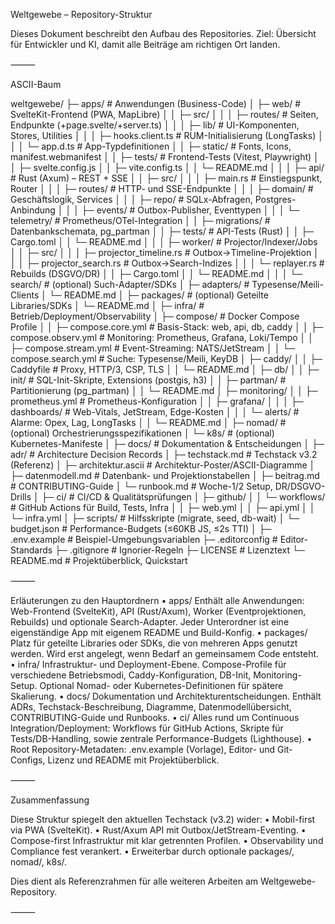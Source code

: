 Weltgewebe – Repository-Struktur

Dieses Dokument beschreibt den Aufbau des Repositories.
Ziel: Übersicht für Entwickler und KI, damit alle Beiträge am richtigen Ort landen.

⸻

ASCII-Baum

weltgewebe/
├─ apps/                       # Anwendungen (Business-Code)
│  ├─ web/                      # SvelteKit-Frontend (PWA, MapLibre)
│  │  ├─ src/
│  │  │  ├─ routes/             # Seiten, Endpunkte (+page.svelte/+server.ts)
│  │  │  ├─ lib/                # UI-Komponenten, Stores, Utilities
│  │  │  ├─ hooks.client.ts     # RUM-Initialisierung (LongTasks)
│  │  │  └─ app.d.ts            # App-Typdefinitionen
│  │  ├─ static/                # Fonts, Icons, manifest.webmanifest
│  │  ├─ tests/                 # Frontend-Tests (Vitest, Playwright)
│  │  ├─ svelte.config.js
│  │  ├─ vite.config.ts
│  │  └─ README.md
│  │
│  ├─ api/                      # Rust (Axum) – REST + SSE
│  │  ├─ src/
│  │  │  ├─ main.rs             # Einstiegspunkt, Router
│  │  │  ├─ routes/             # HTTP- und SSE-Endpunkte
│  │  │  ├─ domain/             # Geschäftslogik, Services
│  │  │  ├─ repo/               # SQLx-Abfragen, Postgres-Anbindung
│  │  │  ├─ events/             # Outbox-Publisher, Eventtypen
│  │  │  └─ telemetry/          # Prometheus/OTel-Integration
│  │  ├─ migrations/            # Datenbankschemata, pg_partman
│  │  ├─ tests/                 # API-Tests (Rust)
│  │  ├─ Cargo.toml
│  │  └─ README.md
│  │
│  ├─ worker/                   # Projector/Indexer/Jobs
│  │  ├─ src/
│  │  │  ├─ projector_timeline.rs # Outbox→Timeline-Projektion
│  │  │  ├─ projector_search.rs   # Outbox→Search-Indizes
│  │  │  └─ replayer.rs           # Rebuilds (DSGVO/DR)
│  │  ├─ Cargo.toml
│  │  └─ README.md
│  │
│  └─ search/                   # (optional) Such-Adapter/SDKs
│     ├─ adapters/              # Typesense/Meili-Clients
│     └─ README.md
│
├─ packages/                    # (optional) Geteilte Libraries/SDKs
│  └─ README.md
│
├─ infra/                       # Betrieb/Deployment/Observability
│  ├─ compose/                  # Docker Compose Profile
│  │  ├─ compose.core.yml       # Basis-Stack: web, api, db, caddy
│  │  ├─ compose.observ.yml     # Monitoring: Prometheus, Grafana, Loki/Tempo
│  │  ├─ compose.stream.yml     # Event-Streaming: NATS/JetStream
│  │  └─ compose.search.yml     # Suche: Typesense/Meili, KeyDB
│  ├─ caddy/
│  │  ├─ Caddyfile              # Proxy, HTTP/3, CSP, TLS
│  │  └─ README.md
│  ├─ db/
│  │  ├─ init/                  # SQL-Init-Skripte, Extensions (postgis, h3)
│  │  ├─ partman/               # Partitionierung (pg_partman)
│  │  └─ README.md
│  ├─ monitoring/
│  │  ├─ prometheus.yml         # Prometheus-Konfiguration
│  │  ├─ grafana/
│  │  │  ├─ dashboards/         # Web-Vitals, JetStream, Edge-Kosten
│  │  │  └─ alerts/             # Alarme: Opex, Lag, LongTasks
│  │  └─ README.md
│  ├─ nomad/                    # (optional) Orchestrierungsspezifikationen
│  └─ k8s/                      # (optional) Kubernetes-Manifeste
│
├─ docs/                        # Dokumentation & Entscheidungen
│  ├─ adr/                      # Architecture Decision Records
│  ├─ techstack.md              # Techstack v3.2 (Referenz)
│  ├─ architektur.ascii         # Architektur-Poster/ASCII-Diagramme
│  ├─ datenmodell.md            # Datenbank- und Projektionstabellen
│  ├─ beitrag.md                # CONTRIBUTING-Guide
│  └─ runbook.md                # Woche-1/2 Setup, DR/DSGVO-Drills
│
├─ ci/                          # CI/CD & Qualitätsprüfungen
│  ├─ github/
│  │  └─ workflows/             # GitHub Actions für Build, Tests, Infra
│  │     ├─ web.yml
│  │     ├─ api.yml
│  │     └─ infra.yml
│  ├─ scripts/                  # Hilfsskripte (migrate, seed, db-wait)
│  └─ budget.json               # Performance-Budgets (≤60KB JS, ≤2s TTI)
│
├─ .env.example                 # Beispiel-Umgebungsvariablen
├─ .editorconfig                # Editor-Standards
├─ .gitignore                   # Ignorier-Regeln
├─ LICENSE                      # Lizenztext
└─ README.md                    # Projektüberblick, Quickstart


⸻

Erläuterungen zu den Hauptordnern
	•	apps/
Enthält alle Anwendungen: Web-Frontend (SvelteKit), API (Rust/Axum), Worker (Eventprojektionen, Rebuilds) und optionale Search-Adapter. Jeder Unterordner ist eine eigenständige App mit eigenem README und Build-Konfig.
	•	packages/
Platz für geteilte Libraries oder SDKs, die von mehreren Apps genutzt werden. Wird erst angelegt, wenn Bedarf an gemeinsamem Code entsteht.
	•	infra/
Infrastruktur- und Deployment-Ebene. Compose-Profile für verschiedene Betriebsmodi, Caddy-Konfiguration, DB-Init, Monitoring-Setup. Optional Nomad- oder Kubernetes-Definitionen für spätere Skalierung.
	•	docs/
Dokumentation und Architekturentscheidungen. Enthält ADRs, Techstack-Beschreibung, Diagramme, Datenmodellübersicht, CONTRIBUTING-Guide und Runbooks.
	•	ci/
Alles rund um Continuous Integration/Deployment: Workflows für GitHub Actions, Skripte für Tests/DB-Handling, sowie zentrale Performance-Budgets (Lighthouse).
	•	Root
Repository-Metadaten: .env.example (Vorlage), Editor- und Git-Configs, Lizenz und README mit Projektüberblick.

⸻

Zusammenfassung

Diese Struktur spiegelt den aktuellen Techstack (v3.2) wider:
	•	Mobil-first via PWA (SvelteKit).
	•	Rust/Axum API mit Outbox/JetStream-Eventing.
	•	Compose-first Infrastruktur mit klar getrennten Profilen.
	•	Observability und Compliance fest verankert.
	•	Erweiterbar durch optionale packages/, nomad/, k8s/.

Dies dient als Referenzrahmen für alle weiteren Arbeiten am Weltgewebe-Repository.

⸻